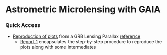 # Astrometric Microlensing with GAIA

### Quick Access

 - [Reproduction of plots](/Documentation/Task%203/GRB_Lensing_Parallax_3.ipynb) from a GRB Lensing Parallax [reference](/Documentation/Task%202/GRB%20Lensing%20Parallax.pdf)
   - [Report 1](/Reports/Report%201.pdf) encapsulates the step-by-step procedure to reproduce the plots along with some intermediates

